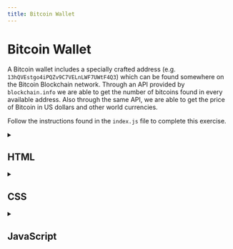 ```yaml
---
title: Bitcoin Wallet
---
```


# Bitcoin Wallet

  A Bitcoin wallet includes a specially crafted address (e.g. `13hQVEstgo4iPQZv9C7VELnLWF7UWtF4Q3`) which can be found somewhere on the Bitcoin Blockchain network. Through an API provided by `blockchain.info` we are able to get the number of bitcoins found in every available address. Also through the same API, we are able to get the price of Bitcoin in US dollars and other world currencies.

  Follow the instructions found in the `index.js` file to complete this exercise.

  <details markdown="1">
  <summary><h2>HTML</h2></summary>

  Copy the code below in a file called: `index.html`

  ```html
  <script src="https://in-tech-gration.github.io/WDX-180/curriculum/assets/js/exercise.pack.js"></script>
  <link rel="stylesheet" src="https://in-tech-gration.github.io/WDX-180/curriculum/assets/css/exercise.pack.css">
  <div class="wallet">
    <p class="address">
      <strong>Address:</strong>
      <span>13hQVEstgo4iPQZv9C7VELnLWF7UWtF4Q3</span>
    </p>
    <p class="balance">
      <strong>Balance:</strong>
      <span>0</span> BTC
    </p>
    <p class="btcprice">
      <strong>BTC/USD: </strong>
      <span>0</span>
    </p>
    <p class="usd">
      <strong>USD: </strong>
      <span>0</span>
    </p>
    <button id="getBalance">Get Balance</button>
  </div>
  <div class="apis">
    <h3>APIs</h3>
    <p>
    <span>
      Get Bitcoin Address Information (Balance, etc.)
      <a target="_blank" href="https://www.blockchain.com/api/blockchain_api">Blockchain.info</a>
      <br>
      <strong>https://blockchain.info/balance?active=[ADDRESS]&cors=true</strong>
      <br>
      <a target="_blank" href="https://blockchain.info/balance?active=13hQVEstgo4iPQZv9C7VELnLWF7UWtF4Q3&cors=true">Example</a>
    </span>
    </p>

    <p>
    <span>
      Get Bitcoin Price
      <a target="_blank" href="https://www.blockchain.com/explorer/api/exchange_rates_api">Exchange Rates API</a>
      <strong><a href="https://blockchain.info/ticker" target="_blank">https://blockchain.info/ticker</a></strong>
      </span>
    </p>
  </div>
  ```
  </details>

  <details markdown="1">
  <summary><h2>CSS</h2></summary>

  Copy the code below in a file called: `styles.css`

  ```css
  .wallet {
    width: 400px;
    border: 2px solid gray;
    border-radius: 16px;
    box-shadow: 0px 0px 32px rgba(0,0,0,0.2);
    background: #f2f2f2;
    padding: 20px;
  }
  #getBalance {
    padding: 10px;
    background: black;
    color: white;
    float: right;
    font-size: 1em;
    border-radius: 10px;
    cursor: pointer;
  }
  .apis {
    width: 400px;
  }
  a {
    text-decoration: none;
    color: black;
    font-style:italic;
  }
  ```
  </details>

  <details markdown="1">
  <summary><h2>JavaScript</h2></summary>

  Copy the code below in a file called: `index.js`

  ```js
  /* SETUP */
  const $address = document.querySelector(".address span");
  const $balance = document.querySelector(".balance span");
  const $btcPrice = document.querySelector(".btcprice span");
  const $usd = document.querySelector(".usd span");
  const $button = document.getElementById("getBalance");
  let balance = 0;
  // console.log( $address.textContent );

  /* USING PROMISES */
  $button.addEventListener("click", function(event){

    fetch(`https://blockchain.info/balance?active=${$address.textContent}&cors=true `)
    .then((result)=> result.json())
    .then((data)=>{
      
      // console.log( data );
      // 1 BTC === 100000000 Satoshi
      balance = data[ $address.textContent ].final_balance / 100000000; 
      $balance.textContent = balance.toFixed(2);
      return fetch("https://blockchain.info/ticker");
      
    })
    .then((result)=> result.json())
    .then((result)=> {
      
        // 1) Get the USD value for BTC (last) and display the conversion inside the "BTC/USD" section
        // 2) along with the total amount of USD dollars in the "USD" section of the UI
        // 3) Make sure to handle any errors
      })
    });
    
  /* 4) USING ASYNC/AWAIT: Refactor the callback function above into an async/await syntax: */
  $button.addEventListener("click", async function(event){

    
  });  
  ```
  </details>